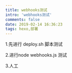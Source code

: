 ```yaml
---
title: webhooks测试
intro: 'webhooks测试'
comments: false
date: 2019-02-14 16:36:23
tags: hexo,部署
---
```


1.先进行 deploy.sh 脚本测试

2.进行node webhooks.js 测试

3.人工

